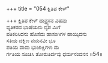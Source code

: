 +++
title = "054 ಕ್ಷಿತಿಪ ಕೇಳ್"

+++
ಕ್ಷಿತಿಪ ಕೇಳ್ ದುವ್ರ್ಯಸನ ವಿಷಮ  
ವ್ಯತಿಕರದ ಭಾಷೆಯನು ನೃಪ ಮಿಗೆ  
ಪತಿಕರಿಸಿದನು ಹೊಸೆದು ಹಾಸಂಗಿಗಳ ಹಾಯ್ಕಿದನು   
ಸತಿಯ ದಕ್ಷಿಣ ನಯನವೀ ಭೂ  
ಪತಿಯ ವಾಮ ಭುಜಾಕ್ಷಿಗಳು ದು  
ರ್ಗತಿಯ ಸೂಚಿಸಿ ತೋರುತಿರ್ದವು ಧರ್ಮನಂದನನ     ॥54॥